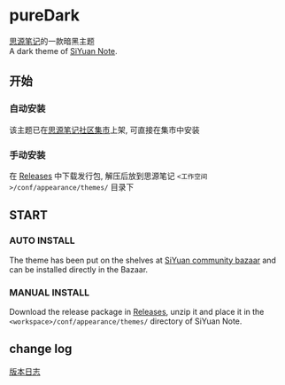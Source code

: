 # pureDark

[思源笔记](https://github.com/siyuan-note/siyuan)的一款暗黑主题  
A dark theme of [SiYuan Note](https://github.com/siyuan-note/siyuan).

## 开始

### 自动安装

该主题已在[思源笔记社区集市](https://github.com/siyuan-note/bazaar)上架, 可直接在集市中安装

### 手动安装

在 [Releases](https://github.com/weihan-Chen/CityInDark/releases) 中下载发行包, 解压后放到思源笔记 `<工作空间>/conf/appearance/themes/` 目录下

## START

### AUTO INSTALL

The theme has been put on the shelves at [SiYuan community bazaar](https://github.com/siyuan-note/bazaar) and can be installed directly in the Bazaar.

### MANUAL INSTALL

Download the release package in [Releases](https://github.com/weihan-Chen/CityInDark/releases), unzip it and place it in the `<workspace>/conf/appearance/themes/` directory of SiYuan Note.

## change log

[版本日志](https://github.com/weihan-Chen/CityInDark/blob/main/CHANGELOG.md)

